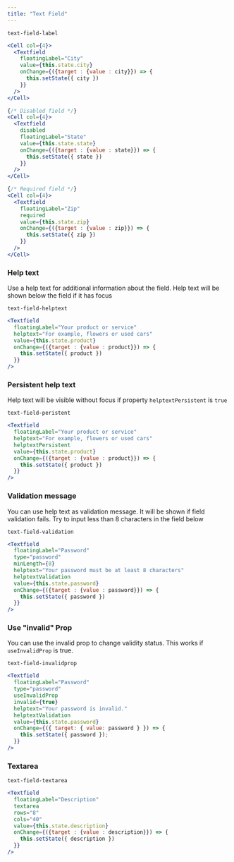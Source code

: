 ```yaml
---
title: "Text Field"
---
```

```react-snippet
text-field-label
```

```jsx
<Cell col={4}>
  <Textfield
    floatingLabel="City"
    value={this.state.city}
    onChange={({target : {value : city}}) => {
      this.setState({ city })
    }}
  />
</Cell>

{/* Disabled field */}
<Cell col={4}>
  <Textfield
    disabled
    floatingLabel="State"
    value={this.state.state}
    onChange={({target : {value : state}}) => {
      this.setState({ state })
    }}
  />
</Cell>

{/* Required field */}
<Cell col={4}>
  <Textfield
    floatingLabel="Zip"
    required
    value={this.state.zip}
    onChange={({target : {value : zip}}) => {
      this.setState({ zip })
    }}
  />
</Cell>
```

### Help text
Use a help text for additional information about the field. Help text will be shown below the field if it has focus
```react-snippet
text-field-helptext
```
```jsx
<Textfield
  floatingLabel="Your product or service"
  helptext="For example, flowers or used cars"
  value={this.state.product}
  onChange={({target : {value : product}}) => {
    this.setState({ product })
  }}
/>
```
### Persistent help text
Help text will be visible without focus if property ```helptextPersistent``` is ```true```
```react-snippet
text-field-peristent
```
```jsx
<Textfield
  floatingLabel="Your product or service"
  helptext="For example, flowers or used cars"
  helptextPersistent
  value={this.state.product}
  onChange={({target : {value : product}}) => {
    this.setState({ product })
  }}
/>
```
### Validation message
You can use help text as validation message. It will be shown if field validation fails. 
Try to input less than 8 characters in the field below
```react-snippet
text-field-validation
```
```jsx
<Textfield
  floatingLabel="Password"
  type="password"
  minLength={8}
  helptext="Your password must be at least 8 characters"
  helptextValidation
  value={this.state.password}
  onChange={({target : {value : password}}) => {
    this.setState({ password })
  }}
/>
```

### Use "invalid" Prop
You can use the invalid prop to change validity status. This works if ```useInvalidProp```  is true.
```react-snippet
text-field-invalidprop
```
```jsx
<Textfield
  floatingLabel="Password"
  type="password"
  useInvalidProp
  invalid={true}
  helptext="Your password is invalid."
  helptextValidation
  value={this.state.password}
  onChange={({ target: { value: password } }) => {
    this.setState({ password });
  }}
/>
```

### Textarea
```react-snippet
text-field-textarea
```
```jsx
<Textfield
  floatingLabel="Description"
  textarea
  rows="8"
  cols="40"
  value={this.state.description}
  onChange={({target : {value : description}}) => {
    this.setState({ description })
  }}
/>
```

